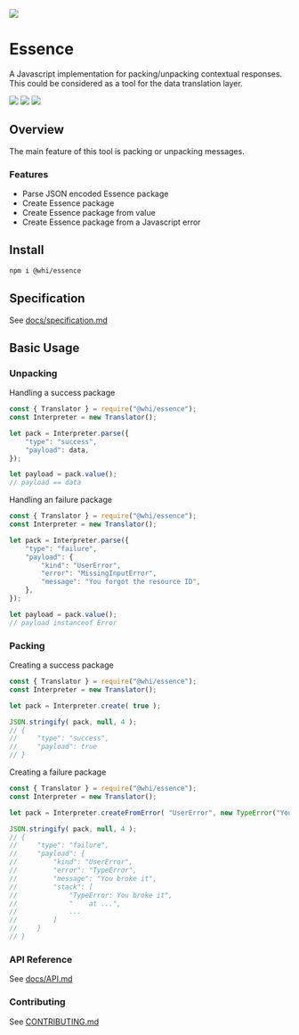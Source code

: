 [![](https://img.shields.io/npm/v/@whi/essence/latest?style=flat-square)](http://npmjs.com/package/@whi/essence)

# Essence
A Javascript implementation for packing/unpacking contextual responses.  This could be considered as
a tool for the data translation layer.

[![](https://img.shields.io/github/issues-raw/mjbrisebois/essence-payloads-js?style=flat-square)](https://github.com/mjbrisebois/essence-payloads-js/issues)
[![](https://img.shields.io/github/issues-closed-raw/mjbrisebois/essence-payloads-js?style=flat-square)](https://github.com/mjbrisebois/essence-payloads-js/issues?q=is%3Aissue+is%3Aclosed)
[![](https://img.shields.io/github/issues-pr-raw/mjbrisebois/essence-payloads-js?style=flat-square)](https://github.com/mjbrisebois/essence-payloads-js/pulls)

## Overview
The main feature of this tool is packing or unpacking messages.

### Features

- Parse JSON encoded Essence package
- Create Essence package
- Create Essence package from value
- Create Essence package from a Javascript error

## Install

```bash
npm i @whi/essence
```

## Specification

See [docs/specification.md](docs/specification.md)

## Basic Usage

### Unpacking

Handling a success package
```javascript
const { Translator } = require("@whi/essence");
const Interpreter = new Translator();

let pack = Interpreter.parse({
    "type": "success",
    "payload": data,
});

let payload = pack.value();
// payload == data
```

Handling an failure package
```javascript
const { Translator } = require("@whi/essence");
const Interpreter = new Translator();

let pack = Interpreter.parse({
    "type": "failure",
    "payload": {
        "kind": "UserError",
        "error": "MissingInputError",
        "message": "You forgot the resource ID",
    },
});

let payload = pack.value();
// payload instanceof Error
```

### Packing

Creating a success package
```javascript
const { Translator } = require("@whi/essence");
const Interpreter = new Translator();

let pack = Interpreter.create( true );

JSON.stringify( pack, null, 4 );
// {
//     "type": "success",
//     "payload": true
// }
```

Creating a failure package
```javascript
const { Translator } = require("@whi/essence");
const Interpreter = new Translator();

let pack = Interpreter.createFromError( "UserError", new TypeError("You broke it...") );

JSON.stringify( pack, null, 4 );
// {
//     "type": "failure",
//     "payload": {
//         "kind": "UserError",
//         "error": "TypeError",
//         "message": "You broke it",
//         "stack": [
//             "TypeError: You broke it",
//             "    at ...",
//             ...
//         ]
//     }
// }
```



### API Reference

See [docs/API.md](docs/API.md)

### Contributing

See [CONTRIBUTING.md](CONTRIBUTING.md)

